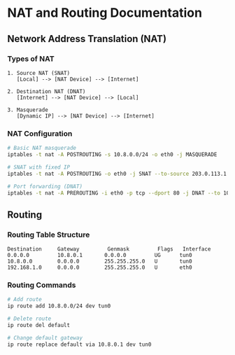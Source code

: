 # NAT and Routing Documentation

## Network Address Translation (NAT)

### Types of NAT
```
1. Source NAT (SNAT)
   [Local] --> [NAT Device] --> [Internet]
   
2. Destination NAT (DNAT)
   [Internet] --> [NAT Device] --> [Local]
   
3. Masquerade
   [Dynamic IP] --> [NAT Device] --> [Internet]
```

### NAT Configuration

```bash
# Basic NAT masquerade
iptables -t nat -A POSTROUTING -s 10.8.0.0/24 -o eth0 -j MASQUERADE

# SNAT with fixed IP
iptables -t nat -A POSTROUTING -o eth0 -j SNAT --to-source 203.0.113.1

# Port forwarding (DNAT)
iptables -t nat -A PREROUTING -i eth0 -p tcp --dport 80 -j DNAT --to 10.8.0.2:80
```

## Routing

### Routing Table Structure
```
Destination     Gateway         Genmask         Flags   Interface
0.0.0.0         10.8.0.1       0.0.0.0         UG      tun0
10.8.0.0        0.0.0.0        255.255.255.0   U       tun0
192.168.1.0     0.0.0.0        255.255.255.0   U       eth0
```

### Routing Commands
```bash
# Add route
ip route add 10.8.0.0/24 dev tun0

# Delete route
ip route del default

# Change default gateway
ip route replace default via 10.8.0.1 dev tun0
```
